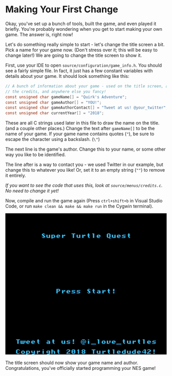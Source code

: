 # Making Your First Change

Okay, you've set up a bunch of tools, built the game, and even played it briefly. You're probably 
wondering when you get to start making your own game. The answer is, right now!

Let's do something really simple to start - let's change the title screen a bit. Pick a name
for your game now. (Don't stress over it; this will be easy to change later!) We are going to
change the title screen to show it.

First, use your IDE to open `source/configuration/game_info.h`. You should see a fairly simple file.
In fact, it just has a few constant variables with details about your game. It should look something
like this:

```c
// A bunch of information about your game - used on the title screen, as well as 
// the credits, and anywhere else you fancy!
const unsigned char gameName[] = "Quirk's Adventure";
const unsigned char gameAuthor[] = "YOU!";
const unsigned char gameAuthorContact[] = "Tweet at us! @your_twitter";
const unsigned char currentYear[] = "2018";
```

These are all C strings used later in this file to draw the name on the title. (and a couple other
places.) Change the text after `gameName[]` to be the name of your game. If your game name contains 
quotes (`"`), be sure to escape the character using a backslash. (`\"`)

The next line is the game's author. Change this to your name, or some other way you like to be 
identified. 

The line after is a way to contact you - we used Twitter in our example, but change this to whatever
you like! Or, set it to an empty string (`""`) to remove it entirely.

_If you want to see the code that uses this, look at `source/menus/credits.c`. No need to change 
it yet!_

Now, compile and run the game again (Press `ctrl+shift+b` in Visual Studio Code, or run 
`make clean && make && make run` in the Cygwin terminal). 

![New title screen](./images/changed_title.png)

The title screen should now show your game name and author. Congratulations, you've officially started
programming your NES game!